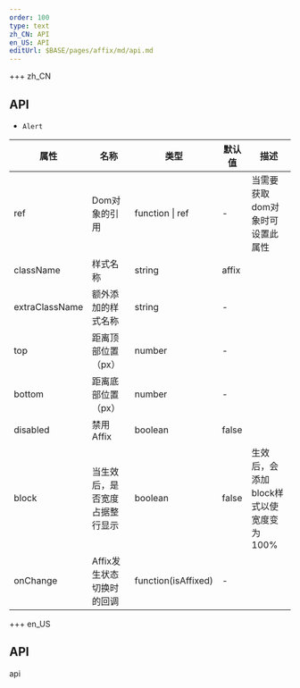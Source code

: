```yaml
---   
order: 100 
type: text 
zh_CN: API 
en_US: API 
editUrl: $BASE/pages/affix/md/api.md
---      
```


+++ zh_CN
## API

- <Code>Alert</Code>

| 属性 | 名称 | 类型 | 默认值 | 描述 |
| --- | --- | --- | --- | --- |
| ref | Dom对象的引用 | function \| ref | - | 当需要获取dom对象时可设置此属性 |
| className | 样式名称 | string | affix |  |
| extraClassName | 额外添加的样式名称 | string | - |  |
| top | 距离顶部位置（px） | number | - |  |
| bottom | 距离底部位置（px） | number | - |  |
| disabled | 禁用Affix | boolean | false |  |
| block | 当生效后，是否宽度占据整行显示 | boolean | false | 生效后，会添加block样式以使宽度变为100%  |
| onChange | Affix发生状态切换时的回调 | function(isAffixed) | - |  |

+++ en_US

## API

api
